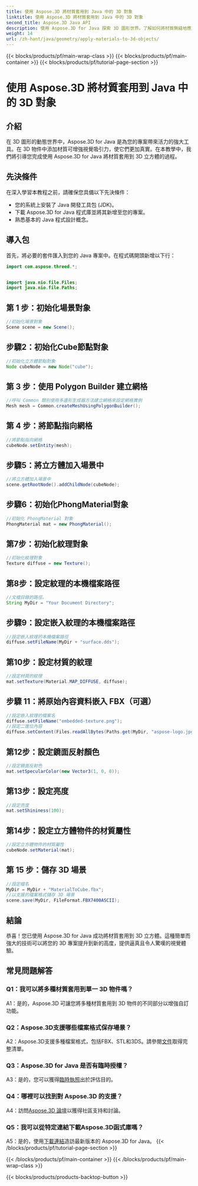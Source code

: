 ```yaml
---
title: 使用 Aspose.3D 將材質套用到 Java 中的 3D 對象
linktitle: 使用 Aspose.3D 將材質套用到 Java 中的 3D 對象
second_title: Aspose.3D Java API
description: 使用 Aspose.3D for Java 探索 3D 圖形世界。了解如何將材質無縫地應用到 3D 物件。透過逼真的視覺效果提升您的專案。
weight: 14
url: /zh-hant/java/geometry/apply-materials-to-3d-objects/
---
```


{{< blocks/products/pf/main-wrap-class >}}
{{< blocks/products/pf/main-container >}}
{{< blocks/products/pf/tutorial-page-section >}}

# 使用 Aspose.3D 將材質套用到 Java 中的 3D 對象

## 介紹

在 3D 圖形的動態世界中，Aspose.3D for Java 是為您的專案帶來活力的強大工具。在 3D 物件中添加材質可增強視覺吸引力，使它們更加真實。在本教學中，我們將引導您完成使用 Aspose.3D for Java 將材質套用到 3D 立方體的過程。

## 先決條件

在深入學習本教程之前，請確保您具備以下先決條件：

- 您的系統上安裝了 Java 開發工具包 (JDK)。
- 下載 Aspose.3D for Java 程式庫並將其新增至您的專案。
- 熟悉基本的 Java 程式設計概念。

## 導入包

首先，將必要的套件匯入到您的 Java 專案中。在程式碼開頭新增以下行：

```java
import com.aspose.threed.*;


import java.nio.file.Files;
import java.nio.file.Paths;
```

## 第 1 步：初始化場景對象

```java
//初始化場景對象
Scene scene = new Scene();
```

## 步驟2：初始化Cube節點對象

```java
//初始化立方體節點對象
Node cubeNode = new Node("cube");
```

## 第 3 步：使用 Polygon Builder 建立網格

```java
//呼叫 Common 類別使用多邊形生成器方法建立網格來設定網格實例
Mesh mesh = Common.createMeshUsingPolygonBuilder();
```

## 第 4 步：將節點指向網格

```java
//將節點指向網格
cubeNode.setEntity(mesh);
```

## 步驟5：將立方體加入場景中

```java
//將立方體加入場景中
scene.getRootNode().addChildNode(cubeNode);
```

## 步驟6：初始化PhongMaterial對象

```java
//初始化 PhongMaterial 對象
PhongMaterial mat = new PhongMaterial();
```

## 第7步：初始化紋理對象

```java
//初始化紋理對象
Texture diffuse = new Texture();
```

## 第8步：設定紋理的本機檔案路徑

```java
//文檔目錄的路徑。
String MyDir = "Your Document Directory";
```

## 步驟9：設定嵌入紋理的本機檔案路徑

```java
//設定嵌入紋理的本機檔案路徑
diffuse.setFileName(MyDir + "surface.dds");
```

## 第10步：設定材質的紋理

```java
//設定材質的紋理
mat.setTexture(Material.MAP_DIFFUSE, diffuse);
```

## 步驟 11：將原始內容資料嵌入 FBX（可選）

```java
//設定嵌入紋理的檔案名
diffuse.setFileName("embedded-texture.png");
//設定二進位內容
diffuse.setContent(Files.readAllBytes(Paths.get(MyDir, "aspose-logo.jpg")));
```

## 第12步：設定鏡面反射顏色

```java
//設定鏡面反射色
mat.setSpecularColor(new Vector3(1, 0, 0));
```

## 第13步：設定亮度

```java
//設定亮度
mat.setShininess(100);
```

## 第14步：設定立方體物件的材質屬性

```java
//設定立方體物件的材質屬性
cubeNode.setMaterial(mat);
```

## 第 15 步：儲存 3D 場景

```java
//設定檔名
MyDir = MyDir + "MaterialToCube.fbx";
//以支援的檔案格式儲存 3D 場景
scene.save(MyDir, FileFormat.FBX7400ASCII);
```

## 結論

恭喜！您已使用 Aspose.3D for Java 成功將材質套用到 3D 立方體。這種簡單而強大的技術可以將您的 3D 專案提升到新的高度，提供逼真且令人驚嘆的視覺體驗。

## 常見問題解答

### Q1：我可以將多種材質套用到單一 3D 物件嗎？

A1：是的，Aspose.3D 可讓您將多種材質套用到 3D 物件的不同部分以增強自訂功能。

### Q2：Aspose.3D支援哪些檔案格式保存場景？

 A2：Aspose.3D支援多種檔案格式，包括FBX、STL和3DS。請參閱[文件](https://reference.aspose.com/3d/java/)取得完整清單。

### Q3：Aspose.3D for Java 是否有臨時授權？

 A3：是的，您可以獲得[臨時執照](https://purchase.aspose.com/temporary-license/)出於評估目的。

### Q4：哪裡可以找到對 Aspose.3D 的支援？

 A4：訪問[Aspose.3D 論壇](https://forum.aspose.com/c/3d/18)以獲得社區支持和討論。

### Q5：我可以從特定連結下載Aspose.3D函式庫嗎？

 A5：是的，使用[下載連結](https://releases.aspose.com/3d/java/)造訪最新版本的 Aspose.3D for Java。
{{< /blocks/products/pf/tutorial-page-section >}}

{{< /blocks/products/pf/main-container >}}
{{< /blocks/products/pf/main-wrap-class >}}

{{< blocks/products/products-backtop-button >}}
